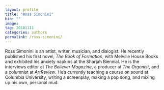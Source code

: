 ```yaml
---
layout: profile
title: "Ross Simonini"
bio: ""
image:
tag: 20181111
categories: authors
permalink: /ross-simonini/
---
```


Ross Simonini is an artist, writer, musician, and dialogist. He recently published his first novel, _The Book of Formation_, with Melville House Books and exhibited his anxiety napkins at the Sharjah Biennial. He is the interviews editor at _The Believer Magazine_, a producer at _The Organist_, and a columnist at _ArtReview_. He’s currently teaching a course on sound at Columbia University, writing a screenplay, making a pop song, and mixing up his own, personal mud.
